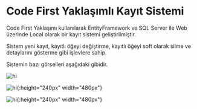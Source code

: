 # Code First Yaklaşımlı Kayıt Sistemi 


Code First Yaklaşımı kullanılarak EntityFramework ve SQL Server ile Web üzerinde Local olarak bir kayıt sistemi geliştirilmiştir.

Sistem yeni kayıt, kayıtlı öğeyi değiştirme, kayıtlı öğeyi soft olarak silme ve detaylarını gösterme gibi işlevlere sahip.

Sistemin bazı görselleri aşağıdaki gibidir.

<img src="https://user-images.githubusercontent.com/43731116/114077332-5acd4480-98b0-11eb-842b-1e3ed293004f.PNG" alt="hi" class="inline"/>

<img src="https://user-images.githubusercontent.com/43731116/114077345-5d2f9e80-98b0-11eb-9282-236118690de4.PNG" alt="hi" class="inline"/>{:height="240px" width="480px"}

<img src="https://user-images.githubusercontent.com/43731116/114077350-5ef96200-98b0-11eb-812a-9e3f7dc77f96.PNG" alt="hi" class="inline"/>{:height="240px" width="480px"}

